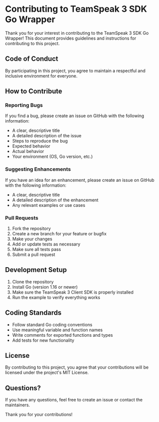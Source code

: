 # Contributing to TeamSpeak 3 SDK Go Wrapper

Thank you for your interest in contributing to the TeamSpeak 3 SDK Go Wrapper! This document provides guidelines and instructions for contributing to this project.

## Code of Conduct

By participating in this project, you agree to maintain a respectful and inclusive environment for everyone.

## How to Contribute

### Reporting Bugs

If you find a bug, please create an issue on GitHub with the following information:

- A clear, descriptive title
- A detailed description of the issue
- Steps to reproduce the bug
- Expected behavior
- Actual behavior
- Your environment (OS, Go version, etc.)

### Suggesting Enhancements

If you have an idea for an enhancement, please create an issue on GitHub with the following information:

- A clear, descriptive title
- A detailed description of the enhancement
- Any relevant examples or use cases

### Pull Requests

1. Fork the repository
2. Create a new branch for your feature or bugfix
3. Make your changes
4. Add or update tests as necessary
5. Make sure all tests pass
6. Submit a pull request

## Development Setup

1. Clone the repository
2. Install Go (version 1.16 or newer)
3. Make sure the TeamSpeak 3 Client SDK is properly installed
4. Run the example to verify everything works

## Coding Standards

- Follow standard Go coding conventions
- Use meaningful variable and function names
- Write comments for exported functions and types
- Add tests for new functionality

## License

By contributing to this project, you agree that your contributions will be licensed under the project's MIT License.

## Questions?

If you have any questions, feel free to create an issue or contact the maintainers.

Thank you for your contributions!